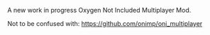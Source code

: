 A new work in progress Oxygen Not Included Multiplayer Mod.

Not to be confused with: https://github.com/onimp/oni_multiplayer
